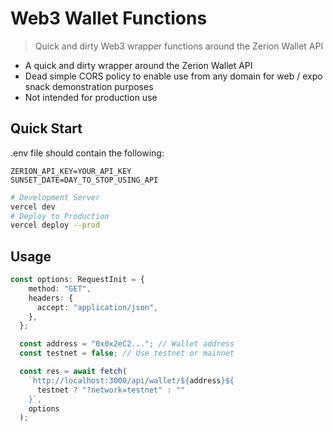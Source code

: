 # Web3 Wallet Functions
> Quick and dirty Web3 wrapper functions around the Zerion Wallet API

  - A quick and dirty wrapper around the Zerion Wallet API
  - Dead simple CORS policy to enable use from any domain for web / expo snack demonstration purposes
  - Not intended for production use

## Quick Start

.env file should contain the following:
```.env
ZERION_API_KEY=YOUR_API_KEY
SUNSET_DATE=DAY_TO_STOP_USING_API
```

```bash
# Development Server
vercel dev
# Deploy to Production
vercel deploy --prod
```

## Usage

```typescript 
const options: RequestInit = {
    method: "GET",
    headers: {
      accept: "application/json",
    },
  };

  const address = "0x0x2eC2..."; // Wallet address
  const testnet = false; // Use testnet or mainnet

  const res = await fetch(
    `http://localhost:3000/api/wallet/${address}${
      testnet ? "?network=testnet" : ""
    }`,
    options
  );
  ```
